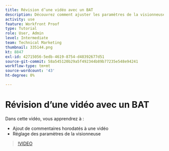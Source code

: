 ```yaml
---
title: Révision d’une vidéo avec un BAT
description: Découvrez comment ajuster les paramètres de la visionneuse et ajouter des commentaires horodatés à une vidéo à l’aide du correctif dans [!DNL  Workfront].
activity: use
feature: Workfront Proof
type: Tutorial
role: User, Admin
level: Intermediate
team: Technical Marketing
thumbnail: 335144.png
kt: 8847
exl-id: 42715056-5edb-4619-8754-d48392677d51
source-git-commit: 58a545120b29a5f492344b89b77235e548e94241
workflow-type: tm+mt
source-wordcount: '43'
ht-degree: 0%

---
```


# Révision d’une vidéo avec un BAT

Dans cette vidéo, vous apprendrez à :

* Ajout de commentaires horodatés à une vidéo
* Réglage des paramètres de la visionneuse

>[!VIDEO](https://video.tv.adobe.com/v/335144/?quality=12)

<!--
## Learn more
* Review a video proof
-->
